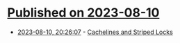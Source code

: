 # [Published on 2023-08-10](index.md)

* [2023-08-10, 20:26:07](https://lobste.rs/s/bwegww/cachelines_striped_locks) - [Cachelines and Striped Locks](https://packetlost.dev/blog/cachelines-and-striped-locks/)
